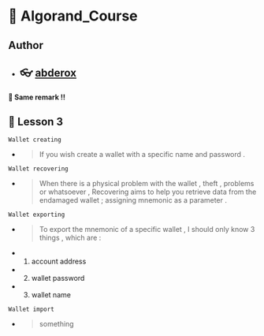 # :pushpin: Algorand_Course

## Author

- ## :eyeglasses: [abderox](https://github.com/abderox/)

#### :shit: Same remark  !! 
## :bookmark_tabs: __Lesson 3__

``` Wallet creating ```
- > If you wish create a wallet with a specific name and password  .  


``` Wallet recovering ```
- > When there is a physical problem with the wallet , theft , problems or whatsoever , Recovering aims to help you retrieve data from the endamaged wallet ; assigning mnemonic as a parameter .  

``` Wallet exporting ```
- > To export the mnemonic of a specific wallet , I should only know 3 things , which are : 
- 1. account address
- 2. wallet password  
- 3. wallet name   

``` Wallet import ```
- > something 